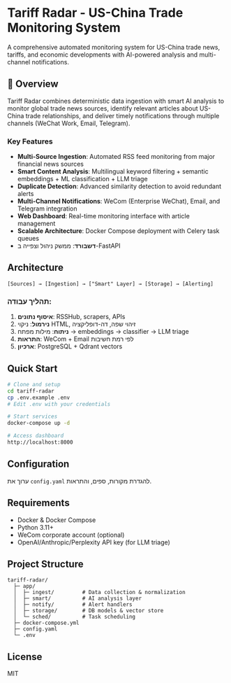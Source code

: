 # Tariff Radar - US-China Trade Monitoring System

A comprehensive automated monitoring system for US-China trade news, tariffs, and economic developments with AI-powered analysis and multi-channel notifications.

## 🎯 Overview

Tariff Radar combines deterministic data ingestion with smart AI analysis to monitor global trade news sources, identify relevant articles about US-China trade relationships, and deliver timely notifications through multiple channels (WeChat Work, Email, Telegram).

### Key Features

- **Multi-Source Ingestion**: Automated RSS feed monitoring from major financial news sources
- **Smart Content Analysis**: Multilingual keyword filtering + semantic embeddings + ML classification + LLM triage
- **Duplicate Detection**: Advanced similarity detection to avoid redundant alerts
- **Multi-Channel Notifications**: WeCom (Enterprise WeChat), Email, and Telegram integration
- **Web Dashboard**: Real-time monitoring interface with article management
- **Scalable Architecture**: Docker Compose deployment with Celery task queues
- **דשבורד**: ממשק ניהול וצפייה ב-FastAPI

## Architecture

```
[Sources] → [Ingestion] → ["Smart" Layer] → [Storage] → [Alerting]
```

### תהליך עבודה:
1. **איסוף נתונים**: RSSHub, scrapers, APIs
2. **נירמול**: ניקוי HTML, זיהוי שפה, דה-דופליקציה
3. **ניתוח**: מילות מפתח → embeddings → classifier → LLM triage
4. **התראות**: WeCom + Email לפי רמת חשיבות
5. **ארכיון**: PostgreSQL + Qdrant vectors

## Quick Start

```bash
# Clone and setup
cd tariff-radar
cp .env.example .env
# Edit .env with your credentials

# Start services
docker-compose up -d

# Access dashboard
http://localhost:8000
```

## Configuration

ערוך את `config.yaml` להגדרת מקורות, ספים, והתראות.

## Requirements

- Docker & Docker Compose
- Python 3.11+
- WeCom corporate account (optional)
- OpenAI/Anthropic/Perplexity API key (for LLM triage)

## Project Structure

```
tariff-radar/
  ├─ app/
  │  ├─ ingest/         # Data collection & normalization
  │  ├─ smart/          # AI analysis layer
  │  ├─ notify/         # Alert handlers
  │  ├─ storage/        # DB models & vector store
  │  └─ sched/          # Task scheduling
  ├─ docker-compose.yml
  ├─ config.yaml
  └─ .env
```

## License

MIT